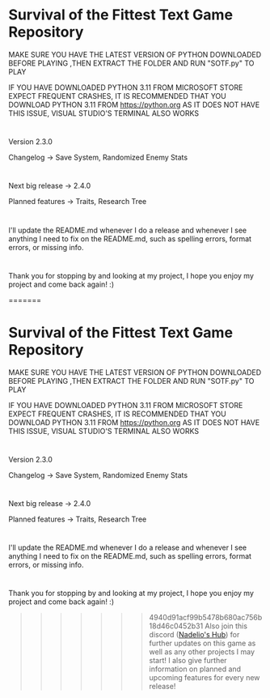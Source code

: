 # Survival of the Fittest Text Game Repository

MAKE SURE YOU HAVE THE LATEST VERSION OF PYTHON DOWNLOADED BEFORE PLAYING
,THEN EXTRACT THE FOLDER AND RUN "SOTF.py" TO PLAY


IF YOU HAVE DOWNLOADED PYTHON 3.11 FROM MICROSOFT STORE EXPECT FREQUENT CRASHES, IT IS RECOMMENDED THAT YOU DOWNLOAD PYTHON 3.11 FROM https://python.org AS IT DOES NOT HAVE THIS ISSUE, VISUAL STUDIO'S TERMINAL ALSO WORKS
#
Version 2.3.0

Changelog -> Save System, Randomized Enemy Stats
#
Next big release -> 2.4.0

Planned features -> Traits, Research Tree
#
I'll update the README.md whenever I do a release and whenever I see anything I need to fix on the README.md, such as spelling errors, format errors, or missing info.
#
Thank you for stopping by and looking at my project, I hope you enjoy my project and come back again! :)

=======
# Survival of the Fittest Text Game Repository

MAKE SURE YOU HAVE THE LATEST VERSION OF PYTHON DOWNLOADED BEFORE PLAYING
,THEN EXTRACT THE FOLDER AND RUN "SOTF.py" TO PLAY


IF YOU HAVE DOWNLOADED PYTHON 3.11 FROM MICROSOFT STORE EXPECT FREQUENT CRASHES, IT IS RECOMMENDED THAT YOU DOWNLOAD PYTHON 3.11 FROM https://python.org AS IT DOES NOT HAVE THIS ISSUE, VISUAL STUDIO'S TERMINAL ALSO WORKS
#
Version 2.3.0

Changelog -> Save System, Randomized Enemy Stats
#
Next big release -> 2.4.0

Planned features -> Traits, Research Tree
#
I'll update the README.md whenever I do a release and whenever I see anything I need to fix on the README.md, such as spelling errors, format errors, or missing info.
#
Thank you for stopping by and looking at my project, I hope you enjoy my project and come back again! :)

>>>>>>> 4940d91acf99b5478b680ac756b18d46c0452b31
Also join this discord ([Nadelio's Hub](https://discord.gg/W9jr78mSHC)) for further updates on this game as well as any other projects I may start! I also give further information on planned and upcoming features for every new release!
